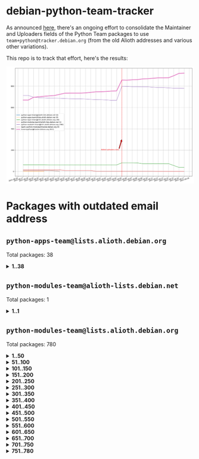 # debian-python-team-tracker



As announced [here](https://lists.debian.org/debian-python/2021/08/msg00006.html), there's an ongoing effort to consolidate the Maintainer and Uploaders fields of the Python Team packages to use `team+python@tracker.debian.org` (from the old Alioth addresses and various other variations).



This repo is to track that effort, here's the results:



![Python team emails](images/python_team_emails.svg)


# Packages with outdated email address

## `python-apps-team@lists.alioth.debian.org`
Total packages: 38
<details>
<summary><b>1..38</b></summary>


| # | Package | Version |
| --- | --- | --- |
| 1 | [alot](https://tracker.debian.org/alot) | 0.9.1-2 |
| 2 | [archmage](https://tracker.debian.org/archmage) | 1:0.4.2.1-1 |
| 3 | [beets](https://tracker.debian.org/beets) | 1.4.9-7 |
| 4 | [ctop](https://tracker.debian.org/ctop) | 1.0.0-2.1 |
| 5 | [cython](https://tracker.debian.org/cython) | 0.29.14-1 |
| 6 | [db2twitter](https://tracker.debian.org/db2twitter) | 0.6-1.1 |
| 7 | [dodgy](https://tracker.debian.org/dodgy) | 0.1.9-3 |
| 8 | [etm](https://tracker.debian.org/etm) | 3.2.30-1.1 |
| 9 | [firmware-microbit-micropython](https://tracker.debian.org/firmware-microbit-micropython) | 1.0.1-2 |
| 10 | [flatlatex](https://tracker.debian.org/flatlatex) | 0.8-1.1 |
| 11 | [freealchemist](https://tracker.debian.org/freealchemist) | 0.5-1.1 |
| 12 | [kanboard-cli](https://tracker.debian.org/kanboard-cli) | 0.0.2-1.1 |
| 13 | [lightyears](https://tracker.debian.org/lightyears) | 1.4-2 |
| 14 | [muttdown](https://tracker.debian.org/muttdown) | 0.3.4-1 |
| 15 | [pelican](https://tracker.debian.org/pelican) | 4.0.1+dfsg-1.1 |
| 16 | [pipenv](https://tracker.debian.org/pipenv) | 11.9.0-1.1 |
| 17 | [prospector](https://tracker.debian.org/prospector) | 1.1.7-2 |
| 18 | [pybik](https://tracker.debian.org/pybik) | 3.0-3.1 |
| 19 | [pypass](https://tracker.debian.org/pypass) | 0.2.1-1.1 |
| 20 | [radon](https://tracker.debian.org/radon) | 4.1.0+dfsg-1 |
| 21 | [retweet](https://tracker.debian.org/retweet) | 0.10-1.1 |
| 22 | [sen](https://tracker.debian.org/sen) | 0.6.1-0.1 |
| 23 | [simple-image-reducer](https://tracker.debian.org/simple-image-reducer) | 1.0.2+git20191008-1 |
| 24 | [sinntp](https://tracker.debian.org/sinntp) | 1.6-1.2 |
| 25 | [smem](https://tracker.debian.org/smem) | 1.5-1.1 |
| 26 | [spf-engine](https://tracker.debian.org/spf-engine) | 2.9.2-1 |
| 27 | [sqlacodegen](https://tracker.debian.org/sqlacodegen) | 1.1.6-3 |
| 28 | [subdownloader](https://tracker.debian.org/subdownloader) | 2.1.0-3 |
| 29 | [testrepository](https://tracker.debian.org/testrepository) | 0.0.20-5 |
| 30 | [tldr-py](https://tracker.debian.org/tldr-py) | 0.7.0-3 |
| 31 | [toot](https://tracker.debian.org/toot) | 0.28.0-1 |
| 32 | [twitterwatch](https://tracker.debian.org/twitterwatch) | 0.1-1.1 |
| 33 | [txt2tags](https://tracker.debian.org/txt2tags) | 3.4-2 |
| 34 | [vf1](https://tracker.debian.org/vf1) | 0.0.11-2 |
| 35 | [voltron](https://tracker.debian.org/voltron) | 0.1.7+git20200109-1.1 |
| 36 | [vrfydmn](https://tracker.debian.org/vrfydmn) | 0.11.0-1 |
| 37 | [weasyprint](https://tracker.debian.org/weasyprint) | 51-2 |
| 38 | [zktop](https://tracker.debian.org/zktop) | 1.0.0-3 |
</details>

## `python-modules-team@alioth-lists.debian.net`
Total packages: 1
<details>
<summary><b>1..1</b></summary>


| # | Package | Version |
| --- | --- | --- |
| 1 | [setuptools-scm](https://tracker.debian.org/setuptools-scm) | 4.1.2-3 |
</details>

## `python-modules-team@lists.alioth.debian.org`
Total packages: 780
<details>
<summary><b>1..50</b></summary>


| # | Package | Version |
| --- | --- | --- |
| 1 | [aiodns](https://tracker.debian.org/aiodns) | 2.0.0-1 |
| 2 | [aiohttp-cors](https://tracker.debian.org/aiohttp-cors) | 0.7.0-1 |
| 3 | [aiohttp-jinja2](https://tracker.debian.org/aiohttp-jinja2) | 1.2.0-1 |
| 4 | [aiohttp-mako](https://tracker.debian.org/aiohttp-mako) | 0.4.0-1 |
| 5 | [aiohttp-socks](https://tracker.debian.org/aiohttp-socks) | 0.5.3-1 |
| 6 | [aiomysql](https://tracker.debian.org/aiomysql) | 0.0.20-2 |
| 7 | [aiopg](https://tracker.debian.org/aiopg) | 1.2.0~b2-1 |
| 8 | [aioredis](https://tracker.debian.org/aioredis) | 1.3.1-1 |
| 9 | [aiowsgi](https://tracker.debian.org/aiowsgi) | 0.7-1.1 |
| 10 | [aioxmlrpc](https://tracker.debian.org/aioxmlrpc) | 0.5-1.1 |
| 11 | [aiozmq](https://tracker.debian.org/aiozmq) | 0.9.0-1 |
| 12 | [anorack](https://tracker.debian.org/anorack) | 0.2.7-1 |
| 13 | [anosql](https://tracker.debian.org/anosql) | 1.0.1-1 |
| 14 | [appdirs](https://tracker.debian.org/appdirs) | 1.4.4-1 |
| 15 | [asn1crypto](https://tracker.debian.org/asn1crypto) | 1.4.0-1 |
| 16 | [astral](https://tracker.debian.org/astral) | 1.6.1-2 |
| 17 | [authheaders](https://tracker.debian.org/authheaders) | 0.13.0-1 |
| 18 | [authres](https://tracker.debian.org/authres) | 1.2.0-2 |
| 19 | [automat](https://tracker.debian.org/automat) | 20.2.0-1 |
| 20 | [azure-cosmos-table-python](https://tracker.debian.org/azure-cosmos-table-python) | 1.0.5+git20191025-5 |
| 21 | [babelfish](https://tracker.debian.org/babelfish) | 0.5.4-3 |
| 22 | [bdist-nsi](https://tracker.debian.org/bdist-nsi) | 0.1.5-2 |
| 23 | [behave](https://tracker.debian.org/behave) | 1.2.6-3 |
| 24 | [bernhard](https://tracker.debian.org/bernhard) | 0.2.6-2 |
| 25 | [betamax](https://tracker.debian.org/betamax) | 0.8.1-2 |
| 26 | [bibtexparser](https://tracker.debian.org/bibtexparser) | 1.1.0+ds-3 |
| 27 | [binaryornot](https://tracker.debian.org/binaryornot) | 0.4.4+dfsg-4 |
| 28 | [bitstruct](https://tracker.debian.org/bitstruct) | 8.9.0-1 |
| 29 | [blessings](https://tracker.debian.org/blessings) | 1.6-3 |
| 30 | [blinker](https://tracker.debian.org/blinker) | 1.4+dfsg1-0.3 |
| 31 | [bottleneck](https://tracker.debian.org/bottleneck) | 1.2.1+ds1-2 |
| 32 | [case](https://tracker.debian.org/case) | 1.5.3+dfsg-3 |
| 33 | [celery-batches](https://tracker.debian.org/celery-batches) | 0.2-2 |
| 34 | [celery-haystack](https://tracker.debian.org/celery-haystack) | 0.10-4 |
| 35 | [cerealizer](https://tracker.debian.org/cerealizer) | 0.8.1-3 |
| 36 | [chardet](https://tracker.debian.org/chardet) | 4.0.0-1 |
| 37 | [chargebee-python](https://tracker.debian.org/chargebee-python) | 1.6.6-1 |
| 38 | [chargebee2-python](https://tracker.debian.org/chargebee2-python) | 2.7.3-1 |
| 39 | [circuits](https://tracker.debian.org/circuits) | 3.1.0+ds1-2 |
| 40 | [cloudpickle](https://tracker.debian.org/cloudpickle) | 1.6.0-1 |
| 41 | [codicefiscale](https://tracker.debian.org/codicefiscale) | 0.9+ds0-2 |
| 42 | [colorclass](https://tracker.debian.org/colorclass) | 2.2.0-2.1 |
| 43 | [colorspacious](https://tracker.debian.org/colorspacious) | 1.1.2-2 |
| 44 | [commonmark](https://tracker.debian.org/commonmark) | 0.9.1-3 |
| 45 | [configobj](https://tracker.debian.org/configobj) | 5.0.6-4 |
| 46 | [constantly](https://tracker.debian.org/constantly) | 15.1.0-2 |
| 47 | [contextlib2](https://tracker.debian.org/contextlib2) | 0.6.0.post1-1 |
| 48 | [cookiecutter](https://tracker.debian.org/cookiecutter) | 1.6.0-4 |
| 49 | [coreapi](https://tracker.debian.org/coreapi) | 2.3.3-4 |
| 50 | [coreschema](https://tracker.debian.org/coreschema) | 0.0.4-3 |
</details>
<details>
<summary><b>51..100</b></summary>

| # | Package | Version |
| --- | --- | --- |
| 51 | [cov-core](https://tracker.debian.org/cov-core) | 1.15.0-3 |
| 52 | [cppy](https://tracker.debian.org/cppy) | 1.1.0-2 |
| 53 | [cram](https://tracker.debian.org/cram) | 0.7-4 |
| 54 | [cssutils](https://tracker.debian.org/cssutils) | 1.0.2-3 |
| 55 | [d2to1](https://tracker.debian.org/d2to1) | 0.2.12-2 |
| 56 | [deap](https://tracker.debian.org/deap) | 1.3.1-2 |
| 57 | [debiancontributors](https://tracker.debian.org/debiancontributors) | 0.7.8-2 |
| 58 | [defusedxml](https://tracker.debian.org/defusedxml) | 0.6.0-2 |
| 59 | [devpi-common](https://tracker.debian.org/devpi-common) | 3.2.2-1.1 |
| 60 | [django-ajax-selects](https://tracker.debian.org/django-ajax-selects) | 1.7.0-3 |
| 61 | [django-anymail](https://tracker.debian.org/django-anymail) | 7.1.0-1 |
| 62 | [django-auto-one-to-one](https://tracker.debian.org/django-auto-one-to-one) | 3.3.0-1 |
| 63 | [django-bitfield](https://tracker.debian.org/django-bitfield) | 1.9.6-2 |
| 64 | [django-countries](https://tracker.debian.org/django-countries) | 6.0-1 |
| 65 | [django-dirtyfields](https://tracker.debian.org/django-dirtyfields) | 1.3.1-2 |
| 66 | [django-downloadview](https://tracker.debian.org/django-downloadview) | 2.1.1-1 |
| 67 | [django-environ](https://tracker.debian.org/django-environ) | 0.4.4-2 |
| 68 | [django-filter](https://tracker.debian.org/django-filter) | 2.4.0-1 |
| 69 | [django-fsm-admin](https://tracker.debian.org/django-fsm-admin) | 1.2.4-2 |
| 70 | [django-guardian](https://tracker.debian.org/django-guardian) | 2.0.0-2 |
| 71 | [django-hvad](https://tracker.debian.org/django-hvad) | 1.8.0-1.1 |
| 72 | [django-impersonate](https://tracker.debian.org/django-impersonate) | 1.5-1 |
| 73 | [django-js-reverse](https://tracker.debian.org/django-js-reverse) | 0.7.3-1.1 |
| 74 | [django-macaddress](https://tracker.debian.org/django-macaddress) | 1.5.0-2 |
| 75 | [django-maintenancemode](https://tracker.debian.org/django-maintenancemode) | 0.11.3-1 |
| 76 | [django-markupfield](https://tracker.debian.org/django-markupfield) | 2.0.0-1 |
| 77 | [django-memoize](https://tracker.debian.org/django-memoize) | 2.2.0+dfsg-1 |
| 78 | [django-model-utils](https://tracker.debian.org/django-model-utils) | 3.1.1-2 |
| 79 | [django-nose](https://tracker.debian.org/django-nose) | 1.4.6-2.1 |
| 80 | [django-notification](https://tracker.debian.org/django-notification) | 1.2.0-3 |
| 81 | [django-organizations](https://tracker.debian.org/django-organizations) | 1.1.2-1 |
| 82 | [django-pagination](https://tracker.debian.org/django-pagination) | 1.0.7-4 |
| 83 | [django-paintstore](https://tracker.debian.org/django-paintstore) | 0.2-4 |
| 84 | [django-picklefield](https://tracker.debian.org/django-picklefield) | 3.0.1-1 |
| 85 | [django-pipeline](https://tracker.debian.org/django-pipeline) | 1.6.14-3 |
| 86 | [django-q](https://tracker.debian.org/django-q) | 1.2.1-1 |
| 87 | [django-recurrence](https://tracker.debian.org/django-recurrence) | 1.10.3-1 |
| 88 | [django-redis-sessions](https://tracker.debian.org/django-redis-sessions) | 0.6.1-2 |
| 89 | [django-sass-processor](https://tracker.debian.org/django-sass-processor) | 0.8.2-1 |
| 90 | [django-setuptest](https://tracker.debian.org/django-setuptest) | 0.2.1-4 |
| 91 | [django-simple-captcha](https://tracker.debian.org/django-simple-captcha) | 0.5.6-2 |
| 92 | [django-simple-redis-admin](https://tracker.debian.org/django-simple-redis-admin) | 1.4.0-2 |
| 93 | [django-stronghold](https://tracker.debian.org/django-stronghold) | 0.3.0+debian-2 |
| 94 | [django-uwsgi](https://tracker.debian.org/django-uwsgi) | 0.2.2-2 |
| 95 | [django-webpack-loader](https://tracker.debian.org/django-webpack-loader) | 0.6.0-2 |
| 96 | [django-websocket-redis](https://tracker.debian.org/django-websocket-redis) | 0.4.7-2 |
| 97 | [django-wkhtmltopdf](https://tracker.debian.org/django-wkhtmltopdf) | 3.3.0-1 |
| 98 | [django-xmlrpc](https://tracker.debian.org/django-xmlrpc) | 0.1.8-2 |
| 99 | [djangorestframework-api-key](https://tracker.debian.org/djangorestframework-api-key) | 2.0.0-2 |
| 100 | [djangorestframework-filters](https://tracker.debian.org/djangorestframework-filters) | 1.0.0.dev0-1 |
</details>
<details>
<summary><b>101..150</b></summary>

| # | Package | Version |
| --- | --- | --- |
| 101 | [dkimpy](https://tracker.debian.org/dkimpy) | 1.0.5-1 |
| 102 | [dnsdiag](https://tracker.debian.org/dnsdiag) | 1.7.0-1 |
| 103 | [dnspython](https://tracker.debian.org/dnspython) | 2.0.0-1 |
| 104 | [dockerpty](https://tracker.debian.org/dockerpty) | 0.4.1-2 |
| 105 | [dominate](https://tracker.debian.org/dominate) | 2.3.1-2 |
| 106 | [doublex](https://tracker.debian.org/doublex) | 1.9.2-1 |
| 107 | [drf-generators](https://tracker.debian.org/drf-generators) | 0.5.0-1 |
| 108 | [easyprocess](https://tracker.debian.org/easyprocess) | 0.2.5-2 |
| 109 | [elasticsearch-curator](https://tracker.debian.org/elasticsearch-curator) | 5.8.1-1 |
| 110 | [entrypoints](https://tracker.debian.org/entrypoints) | 0.3-3 |
| 111 | [enum34](https://tracker.debian.org/enum34) | 1.1.6-4 |
| 112 | [enzyme](https://tracker.debian.org/enzyme) | 0.4.1-2 |
| 113 | [exam](https://tracker.debian.org/exam) | 0.10.5-3 |
| 114 | [factory-boy](https://tracker.debian.org/factory-boy) | 2.11.1-3 |
| 115 | [faker](https://tracker.debian.org/faker) | 0.9.3-0.1 |
| 116 | [fakesleep](https://tracker.debian.org/fakesleep) | 0.1-2 |
| 117 | [fastchunking](https://tracker.debian.org/fastchunking) | 0.0.3-2 |
| 118 | [fastkml](https://tracker.debian.org/fastkml) | 0.11-3 |
| 119 | [feedgenerator](https://tracker.debian.org/feedgenerator) | 1.9-2 |
| 120 | [flake8-docstrings](https://tracker.debian.org/flake8-docstrings) | 1.1.0-1.1 |
| 121 | [flake8-polyfill](https://tracker.debian.org/flake8-polyfill) | 1.0.2-2 |
| 122 | [flask-api](https://tracker.debian.org/flask-api) | 1.1+dfsg-1.1 |
| 123 | [flask-assets](https://tracker.debian.org/flask-assets) | 2.0-1 |
| 124 | [flask-babelex](https://tracker.debian.org/flask-babelex) | 0.9.4-1 |
| 125 | [flask-bcrypt](https://tracker.debian.org/flask-bcrypt) | 0.7.1-2 |
| 126 | [flask-compress](https://tracker.debian.org/flask-compress) | 1.4.0-3 |
| 127 | [flask-gravatar](https://tracker.debian.org/flask-gravatar) | 0.4.2-2 |
| 128 | [flask-htmlmin](https://tracker.debian.org/flask-htmlmin) | 1.3.2-2 |
| 129 | [flask-ldapconn](https://tracker.debian.org/flask-ldapconn) | 0.7.2-1.1 |
| 130 | [flask-limiter](https://tracker.debian.org/flask-limiter) | 1.0.1-2 |
| 131 | [flask-login](https://tracker.debian.org/flask-login) | 0.5.0-1 |
| 132 | [flask-mail](https://tracker.debian.org/flask-mail) | 0.9.1+dfsg1-1.1 |
| 133 | [flask-mongoengine](https://tracker.debian.org/flask-mongoengine) | 0.9.3-4 |
| 134 | [flask-multistatic](https://tracker.debian.org/flask-multistatic) | 1.0-2 |
| 135 | [flask-paranoid](https://tracker.debian.org/flask-paranoid) | 0.2.0-3.1 |
| 136 | [flask-principal](https://tracker.debian.org/flask-principal) | 0.4.0-2 |
| 137 | [flask-script](https://tracker.debian.org/flask-script) | 2.0.6-2 |
| 138 | [flask-silk](https://tracker.debian.org/flask-silk) | 0.2-18 |
| 139 | [flask-wtf](https://tracker.debian.org/flask-wtf) | 0.14.3-1 |
| 140 | [flufl.bounce](https://tracker.debian.org/flufl.bounce) | 3.0.1-1 |
| 141 | [flufl.enum](https://tracker.debian.org/flufl.enum) | 4.1.1-3 |
| 142 | [flufl.i18n](https://tracker.debian.org/flufl.i18n) | 3.0.1-1 |
| 143 | [flufl.lock](https://tracker.debian.org/flufl.lock) | 5.0.1-1 |
| 144 | [flufl.password](https://tracker.debian.org/flufl.password) | 1.3-3 |
| 145 | [flufl.testing](https://tracker.debian.org/flufl.testing) | 0.7-2 |
| 146 | [freetype-py](https://tracker.debian.org/freetype-py) | 2.2.0-1 |
| 147 | [gerritlib](https://tracker.debian.org/gerritlib) | 0.8.0-2 |
| 148 | [gmplot](https://tracker.debian.org/gmplot) | 1.2.0-2 |
| 149 | [gpxpy](https://tracker.debian.org/gpxpy) | 1.4.2-1 |
| 150 | [gtextfsm](https://tracker.debian.org/gtextfsm) | 1.1.0-2 |
</details>
<details>
<summary><b>151..200</b></summary>

| # | Package | Version |
| --- | --- | --- |
| 151 | [gtts](https://tracker.debian.org/gtts) | 2.0.3-1 |
| 152 | [gtts-token](https://tracker.debian.org/gtts-token) | 1.1.3-1 |
| 153 | [guzzle-sphinx-theme](https://tracker.debian.org/guzzle-sphinx-theme) | 0.7.11-5 |
| 154 | [hachoir](https://tracker.debian.org/hachoir) | 3.1.0+dfsg-3 |
| 155 | [haproxy-log-analysis](https://tracker.debian.org/haproxy-log-analysis) | 2.0~b0-2 |
| 156 | [heapdict](https://tracker.debian.org/heapdict) | 1.0.1-1 |
| 157 | [hiro](https://tracker.debian.org/hiro) | 0.5-2 |
| 158 | [httpx](https://tracker.debian.org/httpx) | 0.16.1-1 |
| 159 | [hyperlink](https://tracker.debian.org/hyperlink) | 19.0.0-2 |
| 160 | [hypothesis-auto](https://tracker.debian.org/hypothesis-auto) | 1.1.4-2 |
| 161 | [importmagic](https://tracker.debian.org/importmagic) | 0.1.7-2 |
| 162 | [inflection](https://tracker.debian.org/inflection) | 0.3.1-2 |
| 163 | [ipdb](https://tracker.debian.org/ipdb) | 0.13.3-1 |
| 164 | [isodate](https://tracker.debian.org/isodate) | 0.6.0-2 |
| 165 | [itypes](https://tracker.debian.org/itypes) | 1.1.0-4 |
| 166 | [jaraco.itertools](https://tracker.debian.org/jaraco.itertools) | 2.0.1-4 |
| 167 | [javaproperties](https://tracker.debian.org/javaproperties) | 0.7.0-1 |
| 168 | [jinja2-time](https://tracker.debian.org/jinja2-time) | 0.2.0-2 |
| 169 | [jpy](https://tracker.debian.org/jpy) | 0.9.0-3 |
| 170 | [jpylyzer](https://tracker.debian.org/jpylyzer) | 2.0.0-3 |
| 171 | [json-tricks](https://tracker.debian.org/json-tricks) | 3.11.0-2 |
| 172 | [jsonhyperschema-codec](https://tracker.debian.org/jsonhyperschema-codec) | 1.0.3-2 |
| 173 | [jsonpickle](https://tracker.debian.org/jsonpickle) | 1.2-1 |
| 174 | [junos-eznc](https://tracker.debian.org/junos-eznc) | 2.1.7-3 |
| 175 | [jupyter-sphinx-theme](https://tracker.debian.org/jupyter-sphinx-theme) | 0.0.6+ds1-10 |
| 176 | [kitchen](https://tracker.debian.org/kitchen) | 1.2.6-2 |
| 177 | [kivy](https://tracker.debian.org/kivy) | 1.11.0-2 |
| 178 | [kiwisolver](https://tracker.debian.org/kiwisolver) | 1.3.1-1 |
| 179 | [lazr.delegates](https://tracker.debian.org/lazr.delegates) | 2.0.3-2 |
| 180 | [lazr.restfulclient](https://tracker.debian.org/lazr.restfulclient) | 0.14.2-2 |
| 181 | [lazr.smtptest](https://tracker.debian.org/lazr.smtptest) | 2.0.3-2 |
| 182 | [lazr.uri](https://tracker.debian.org/lazr.uri) | 1.0.5-1 |
| 183 | [lexicon](https://tracker.debian.org/lexicon) | 3.3.17-1 |
| 184 | [libthumbor](https://tracker.debian.org/libthumbor) | 1.3.3-2 |
| 185 | [logilab-constraint](https://tracker.debian.org/logilab-constraint) | 0.6.0-2 |
| 186 | [mako](https://tracker.debian.org/mako) | 1.1.3+ds1-2 |
| 187 | [mando](https://tracker.debian.org/mando) | 0.6.4-5 |
| 188 | [manuel](https://tracker.debian.org/manuel) | 1.10.1-2 |
| 189 | [markupsafe](https://tracker.debian.org/markupsafe) | 1.1.1-1 |
| 190 | [mercurial-extension-utils](https://tracker.debian.org/mercurial-extension-utils) | 1.5.1-1 |
| 191 | [mercurial-extension-utils](https://tracker.debian.org/mercurial-extension-utils) | 1.5.1-3 |
| 192 | [mercurial-keyring](https://tracker.debian.org/mercurial-keyring) | 1.3.1-3 |
| 193 | [microsoft-authentication-extensions-for-python](https://tracker.debian.org/microsoft-authentication-extensions-for-python) | 0.3.0-1 |
| 194 | [milksnake](https://tracker.debian.org/milksnake) | 0.1.5-1 |
| 195 | [mimerender](https://tracker.debian.org/mimerender) | 0.6.0-2 |
| 196 | [mmllib](https://tracker.debian.org/mmllib) | 0.3.0.post1-2 |
| 197 | [mockldap](https://tracker.debian.org/mockldap) | 0.3.0-4 |
| 198 | [modernize](https://tracker.debian.org/modernize) | 0.7-2 |
| 199 | [moksha.common](https://tracker.debian.org/moksha.common) | 1.2.5-4 |
| 200 | [more-itertools](https://tracker.debian.org/more-itertools) | 4.2.0-3 |
</details>
<details>
<summary><b>201..250</b></summary>

| # | Package | Version |
| --- | --- | --- |
| 201 | [mrtparse](https://tracker.debian.org/mrtparse) | 1.6-2 |
| 202 | [multiprocess](https://tracker.debian.org/multiprocess) | 0.70.11.1-1 |
| 203 | [musicbrainzngs](https://tracker.debian.org/musicbrainzngs) | 0.7.1-2 |
| 204 | [mutagen](https://tracker.debian.org/mutagen) | 1.45.1-2 |
| 205 | [mwic](https://tracker.debian.org/mwic) | 0.7.8-1 |
| 206 | [mysql-connector-python](https://tracker.debian.org/mysql-connector-python) | 8.0.15-2 |
| 207 | [nb2plots](https://tracker.debian.org/nb2plots) | 0.6-2 |
| 208 | [netifaces](https://tracker.debian.org/netifaces) | 0.10.9-0.2 |
| 209 | [netmiko](https://tracker.debian.org/netmiko) | 2.4.2-1 |
| 210 | [networkx](https://tracker.debian.org/networkx) | 2.5+ds-2 |
| 211 | [nose](https://tracker.debian.org/nose) | 1.3.7-6 |
| 212 | [nose](https://tracker.debian.org/nose) | 1.3.7-7 |
| 213 | [nose2](https://tracker.debian.org/nose2) | 0.9.2-1 |
| 214 | [nose2-cov](https://tracker.debian.org/nose2-cov) | 1.0a4-3 |
| 215 | [ntplib](https://tracker.debian.org/ntplib) | 0.3.3-2 |
| 216 | [numpy-stl](https://tracker.debian.org/numpy-stl) | 2.9.0-1 |
| 217 | [numpydoc](https://tracker.debian.org/numpydoc) | 1.1.0-3 |
| 218 | [obsub](https://tracker.debian.org/obsub) | 0.2-4 |
| 219 | [okasha](https://tracker.debian.org/okasha) | 0.2.4-4 |
| 220 | [overpass](https://tracker.debian.org/overpass) | 0.7-1 |
| 221 | [paramiko](https://tracker.debian.org/paramiko) | 2.7.2-1 |
| 222 | [pastescript](https://tracker.debian.org/pastescript) | 2.0.2-4 |
| 223 | [pcapy](https://tracker.debian.org/pcapy) | 0.11.4-2 |
| 224 | [pdfkit](https://tracker.debian.org/pdfkit) | 0.6.1-2 |
| 225 | [pep8](https://tracker.debian.org/pep8) | 1.7.1-9 |
| 226 | [pep8-naming](https://tracker.debian.org/pep8-naming) | 0.10.0-1 |
| 227 | [pg8000](https://tracker.debian.org/pg8000) | 1.10.6-2 |
| 228 | [pidcat](https://tracker.debian.org/pidcat) | 2.1.0-4 |
| 229 | [pilkit](https://tracker.debian.org/pilkit) | 2.0-3 |
| 230 | [plastex](https://tracker.debian.org/plastex) | 2.1-2 |
| 231 | [ply](https://tracker.debian.org/ply) | 3.11-4 |
| 232 | [portio](https://tracker.debian.org/portio) | 0.5-4 |
| 233 | [postgresfixture](https://tracker.debian.org/postgresfixture) | 0.4.2-1 |
| 234 | [power](https://tracker.debian.org/power) | 1.4+dfsg-4 |
| 235 | [pprintpp](https://tracker.debian.org/pprintpp) | 0.4.0-2 |
| 236 | [preggy](https://tracker.debian.org/preggy) | 1.4.4-1 |
| 237 | [prettytable](https://tracker.debian.org/prettytable) | 0.7.2-5 |
| 238 | [proxmoxer](https://tracker.debian.org/proxmoxer) | 1.0.3-2 |
| 239 | [ptable](https://tracker.debian.org/ptable) | 0.9.2-2 |
| 240 | [py-macaroon-bakery](https://tracker.debian.org/py-macaroon-bakery) | 1.3.1-1 |
| 241 | [py-radix](https://tracker.debian.org/py-radix) | 0.10.0-3 |
| 242 | [py3dns](https://tracker.debian.org/py3dns) | 3.2.1-1 |
| 243 | [pyacoustid](https://tracker.debian.org/pyacoustid) | 1.2.0-2 |
| 244 | [pyasn1](https://tracker.debian.org/pyasn1) | 0.4.8-1 |
| 245 | [pybindgen](https://tracker.debian.org/pybindgen) | 0.20.0+dfsg1-2 |
| 246 | [pycairo](https://tracker.debian.org/pycairo) | 1.16.2-3 |
| 247 | [pycairo](https://tracker.debian.org/pycairo) | 1.16.2-4 |
| 248 | [pycallgraph](https://tracker.debian.org/pycallgraph) | 1.1.3-1.2 |
| 249 | [pycares](https://tracker.debian.org/pycares) | 3.1.1-1 |
| 250 | [pychm](https://tracker.debian.org/pychm) | 0.8.6-2 |
</details>
<details>
<summary><b>251..300</b></summary>

| # | Package | Version |
| --- | --- | --- |
| 251 | [pycifrw](https://tracker.debian.org/pycifrw) | 4.4-2 |
| 252 | [pyclamd](https://tracker.debian.org/pyclamd) | 0.4.0-2 |
| 253 | [pycodestyle](https://tracker.debian.org/pycodestyle) | 2.6.0-1 |
| 254 | [pycparser](https://tracker.debian.org/pycparser) | 2.20-3 |
| 255 | [pycryptodome](https://tracker.debian.org/pycryptodome) | 3.9.7+dfsg1-1 |
| 256 | [pycxx](https://tracker.debian.org/pycxx) | 7.1.4-0.1 |
| 257 | [pydbus](https://tracker.debian.org/pydbus) | 0.6.0-4 |
| 258 | [pydenticon](https://tracker.debian.org/pydenticon) | 0.3.1-2 |
| 259 | [pydispatcher](https://tracker.debian.org/pydispatcher) | 2.0.5-2 |
| 260 | [pydle](https://tracker.debian.org/pydle) | 0.9.4-2 |
| 261 | [pyeapi](https://tracker.debian.org/pyeapi) | 0.8.1-2 |
| 262 | [pyee](https://tracker.debian.org/pyee) | 7.0.2-1 |
| 263 | [pyenchant](https://tracker.debian.org/pyenchant) | 3.2.0-1 |
| 264 | [pyfg](https://tracker.debian.org/pyfg) | 0.50-2 |
| 265 | [pyfiglet](https://tracker.debian.org/pyfiglet) | 0.8.0+dfsg-1 |
| 266 | [pyfribidi](https://tracker.debian.org/pyfribidi) | 0.12.0+repack-7 |
| 267 | [pygame](https://tracker.debian.org/pygame) | 1.9.6+dfsg-2 |
| 268 | [pygeoif](https://tracker.debian.org/pygeoif) | 0.7-2 |
| 269 | [pygithub](https://tracker.debian.org/pygithub) | 1.43.7-1 |
| 270 | [pygments](https://tracker.debian.org/pygments) | 2.3.1+dfsg-3 |
| 271 | [pygtail](https://tracker.debian.org/pygtail) | 0.6.1-2 |
| 272 | [pygtkspellcheck](https://tracker.debian.org/pygtkspellcheck) | 4.0.5-2 |
| 273 | [pyhamcrest](https://tracker.debian.org/pyhamcrest) | 1.9.0-3 |
| 274 | [pyicu](https://tracker.debian.org/pyicu) | 2.5-1 |
| 275 | [pyinotify](https://tracker.debian.org/pyinotify) | 0.9.6-1.3 |
| 276 | [pyiosxr](https://tracker.debian.org/pyiosxr) | 0.52-1.1 |
| 277 | [pyjavaproperties](https://tracker.debian.org/pyjavaproperties) | 0.7-2 |
| 278 | [pyjokes](https://tracker.debian.org/pyjokes) | 0.5.0-3 |
| 279 | [pykcs11](https://tracker.debian.org/pykcs11) | 1.5.10-1 |
| 280 | [pylama](https://tracker.debian.org/pylama) | 7.4.3-3 |
| 281 | [pylibmc](https://tracker.debian.org/pylibmc) | 1.5.2-3 |
| 282 | [pylint-celery](https://tracker.debian.org/pylint-celery) | 0.3-5 |
| 283 | [pylint-common](https://tracker.debian.org/pylint-common) | 0.2.5-4 |
| 284 | [pylint-django](https://tracker.debian.org/pylint-django) | 2.0.13-1 |
| 285 | [pylint-flask](https://tracker.debian.org/pylint-flask) | 0.5-4 |
| 286 | [pylint-plugin-utils](https://tracker.debian.org/pylint-plugin-utils) | 0.6-1 |
| 287 | [pymacs](https://tracker.debian.org/pymacs) | 0.25-3 |
| 288 | [pymilter](https://tracker.debian.org/pymilter) | 1.0.4-2 |
| 289 | [pymodbus](https://tracker.debian.org/pymodbus) | 2.1.0+dfsg-2 |
| 290 | [pymssql](https://tracker.debian.org/pymssql) | 2.1.4+dfsg-3 |
| 291 | [pymupdf](https://tracker.debian.org/pymupdf) | 1.17.4+ds1-2 |
| 292 | [pynag](https://tracker.debian.org/pynag) | 1.1.2+dfsg-2 |
| 293 | [pynliner](https://tracker.debian.org/pynliner) | 0.8.0-2 |
| 294 | [pyopengl](https://tracker.debian.org/pyopengl) | 3.1.5+dfsg-1 |
| 295 | [pypandoc](https://tracker.debian.org/pypandoc) | 1.5+ds0-1 |
| 296 | [pyparsing](https://tracker.debian.org/pyparsing) | 2.4.7-1 |
| 297 | [pyphen](https://tracker.debian.org/pyphen) | 0.9.5-3 |
| 298 | [pyprind](https://tracker.debian.org/pyprind) | 2.11.2-2 |
| 299 | [pyquery](https://tracker.debian.org/pyquery) | 1.2.9-4 |
| 300 | [pyrad](https://tracker.debian.org/pyrad) | 2.1-2 |
</details>
<details>
<summary><b>301..350</b></summary>

| # | Package | Version |
| --- | --- | --- |
| 301 | [pyrfc3339](https://tracker.debian.org/pyrfc3339) | 1.1-2 |
| 302 | [pyrsistent](https://tracker.debian.org/pyrsistent) | 0.15.5-1 |
| 303 | [pysendfile](https://tracker.debian.org/pysendfile) | 2.0.1-3 |
| 304 | [pysimplesoap](https://tracker.debian.org/pysimplesoap) | 1.16.2-3 |
| 305 | [pysmi](https://tracker.debian.org/pysmi) | 0.3.2-2 |
| 306 | [pysodium](https://tracker.debian.org/pysodium) | 0.7.0-2 |
| 307 | [pyspf](https://tracker.debian.org/pyspf) | 2.0.14-2 |
| 308 | [pysrs](https://tracker.debian.org/pysrs) | 1.0.3-2 |
| 309 | [pysrt](https://tracker.debian.org/pysrt) | 1.0.1-2 |
| 310 | [pyssim](https://tracker.debian.org/pyssim) | 0.2-2 |
| 311 | [pystemd](https://tracker.debian.org/pystemd) | 0.7.0-4 |
| 312 | [pysubnettree](https://tracker.debian.org/pysubnettree) | 0.33-1 |
| 313 | [pytaglib](https://tracker.debian.org/pytaglib) | 0.3.6+dfsg-2 |
| 314 | [pytds](https://tracker.debian.org/pytds) | 1.10.0-1 |
| 315 | [pytest-arraydiff](https://tracker.debian.org/pytest-arraydiff) | 0.3-1 |
| 316 | [pytest-bdd](https://tracker.debian.org/pytest-bdd) | 3.2.1-1 |
| 317 | [pytest-cookies](https://tracker.debian.org/pytest-cookies) | 0.4.0-1 |
| 318 | [pytest-django](https://tracker.debian.org/pytest-django) | 3.5.1-1 |
| 319 | [pytest-expect](https://tracker.debian.org/pytest-expect) | 1.1.0-2 |
| 320 | [pytest-forked](https://tracker.debian.org/pytest-forked) | 1.3.0-1 |
| 321 | [pytest-helpers-namespace](https://tracker.debian.org/pytest-helpers-namespace) | 2019.1.8-1 |
| 322 | [pytest-httpbin](https://tracker.debian.org/pytest-httpbin) | 1.0.0-2 |
| 323 | [pytest-instafail](https://tracker.debian.org/pytest-instafail) | 0.4.2-1 |
| 324 | [pytest-remotedata](https://tracker.debian.org/pytest-remotedata) | 0.3.2-1 |
| 325 | [pytest-runner](https://tracker.debian.org/pytest-runner) | 2.11.1-1.2 |
| 326 | [pytest-sugar](https://tracker.debian.org/pytest-sugar) | 0.9.4-1 |
| 327 | [pytest-tornado](https://tracker.debian.org/pytest-tornado) | 0.8.1-1 |
| 328 | [pytest-vcr](https://tracker.debian.org/pytest-vcr) | 1.0.2-2 |
| 329 | [pytest-xvfb](https://tracker.debian.org/pytest-xvfb) | 1.2.0-1 |
| 330 | [python-activipy](https://tracker.debian.org/python-activipy) | 0.1-7 |
| 331 | [python-adal](https://tracker.debian.org/python-adal) | 1.2.2-1 |
| 332 | [python-agate](https://tracker.debian.org/python-agate) | 1.6.1-1 |
| 333 | [python-agate-excel](https://tracker.debian.org/python-agate-excel) | 0.2.3-1 |
| 334 | [python-aiohttp-security](https://tracker.debian.org/python-aiohttp-security) | 0.4.0-2 |
| 335 | [python-aiohttp-session](https://tracker.debian.org/python-aiohttp-session) | 2.9.0-2 |
| 336 | [python-aioinflux](https://tracker.debian.org/python-aioinflux) | 0.9.0-2 |
| 337 | [python-aiomeasures](https://tracker.debian.org/python-aiomeasures) | 0.5.14-3 |
| 338 | [python-altair](https://tracker.debian.org/python-altair) | 4.0.1-2 |
| 339 | [python-altgraph](https://tracker.debian.org/python-altgraph) | 0.17+ds0-1 |
| 340 | [python-amqplib](https://tracker.debian.org/python-amqplib) | 1.0.2-2 |
| 341 | [python-anyjson](https://tracker.debian.org/python-anyjson) | 0.3.3-2 |
| 342 | [python-apptools](https://tracker.debian.org/python-apptools) | 4.5.0-1.1 |
| 343 | [python-aptly](https://tracker.debian.org/python-aptly) | 0.12.10-2 |
| 344 | [python-argon2](https://tracker.debian.org/python-argon2) | 18.3.0-2 |
| 345 | [python-args](https://tracker.debian.org/python-args) | 0.1.0-3 |
| 346 | [python-arpy](https://tracker.debian.org/python-arpy) | 1.1.1-4 |
| 347 | [python-astor](https://tracker.debian.org/python-astor) | 0.8.1-1 |
| 348 | [python-async-timeout](https://tracker.debian.org/python-async-timeout) | 3.0.1-1.1 |
| 349 | [python-azure-devtools](https://tracker.debian.org/python-azure-devtools) | 1.2.0-1 |
| 350 | [python-base58](https://tracker.debian.org/python-base58) | 1.0.3-1.1 |
</details>
<details>
<summary><b>351..400</b></summary>

| # | Package | Version |
| --- | --- | --- |
| 351 | [python-bcdoc](https://tracker.debian.org/python-bcdoc) | 0.16.0-2 |
| 352 | [python-bioblend](https://tracker.debian.org/python-bioblend) | 0.7.0-3 |
| 353 | [python-bitbucket-api](https://tracker.debian.org/python-bitbucket-api) | 0.5.0-3 |
| 354 | [python-box](https://tracker.debian.org/python-box) | 3.4.6-2 |
| 355 | [python-btrees](https://tracker.debian.org/python-btrees) | 4.3.1-2 |
| 356 | [python-cachecontrol](https://tracker.debian.org/python-cachecontrol) | 0.12.6-1 |
| 357 | [python-can](https://tracker.debian.org/python-can) | 3.3.2.final~github-2 |
| 358 | [python-cement](https://tracker.debian.org/python-cement) | 2.10.0-2 |
| 359 | [python-cerberus](https://tracker.debian.org/python-cerberus) | 1.3.2-1 |
| 360 | [python-click](https://tracker.debian.org/python-click) | 7.1.2-1 |
| 361 | [python-click-log](https://tracker.debian.org/python-click-log) | 0.2.1-2 |
| 362 | [python-click-threading](https://tracker.debian.org/python-click-threading) | 0.4.4-2 |
| 363 | [python-clint](https://tracker.debian.org/python-clint) | 0.5.1-3 |
| 364 | [python-cluster](https://tracker.debian.org/python-cluster) | 1.3.3-3 |
| 365 | [python-cmarkgfm](https://tracker.debian.org/python-cmarkgfm) | 0.4.2-1 |
| 366 | [python-coloredlogs](https://tracker.debian.org/python-coloredlogs) | 7.3-2 |
| 367 | [python-colour](https://tracker.debian.org/python-colour) | 0.1.5-2 |
| 368 | [python-commentjson](https://tracker.debian.org/python-commentjson) | 0.8.3-2 |
| 369 | [python-consul](https://tracker.debian.org/python-consul) | 0.7.1-1.1 |
| 370 | [python-cookies](https://tracker.debian.org/python-cookies) | 2.2.1-3 |
| 371 | [python-cpuinfo](https://tracker.debian.org/python-cpuinfo) | 5.0.0-2 |
| 372 | [python-crcmod](https://tracker.debian.org/python-crcmod) | 1.7+dfsg-2 |
| 373 | [python-cs](https://tracker.debian.org/python-cs) | 2.7.1-1 |
| 374 | [python-cssselect2](https://tracker.debian.org/python-cssselect2) | 0.3.0-1 |
| 375 | [python-cycler](https://tracker.debian.org/python-cycler) | 0.10.0-3 |
| 376 | [python-daiquiri](https://tracker.debian.org/python-daiquiri) | 1.6.0-1 |
| 377 | [python-dbfread](https://tracker.debian.org/python-dbfread) | 2.0.7-3 |
| 378 | [python-decorator](https://tracker.debian.org/python-decorator) | 4.4.2-2 |
| 379 | [python-demjson](https://tracker.debian.org/python-demjson) | 2.2.4-5 |
| 380 | [python-diaspy](https://tracker.debian.org/python-diaspy) | 0.6.0-2 |
| 381 | [python-dict2xml](https://tracker.debian.org/python-dict2xml) | 1.7.0-1 |
| 382 | [python-dictobj](https://tracker.debian.org/python-dictobj) | 0.4-4 |
| 383 | [python-distro](https://tracker.debian.org/python-distro) | 1.5.0-1 |
| 384 | [python-distutils-extra](https://tracker.debian.org/python-distutils-extra) | 2.45 |
| 385 | [python-django-braces](https://tracker.debian.org/python-django-braces) | 1.14.0-1 |
| 386 | [python-django-casclient](https://tracker.debian.org/python-django-casclient) | 1.5.3-1 |
| 387 | [python-django-dbconn-retry](https://tracker.debian.org/python-django-dbconn-retry) | 0.1.5-1.1 |
| 388 | [python-django-etcd-settings](https://tracker.debian.org/python-django-etcd-settings) | 0.1.13+dfsg-3 |
| 389 | [python-django-gravatar2](https://tracker.debian.org/python-django-gravatar2) | 1.4.4-2 |
| 390 | [python-django-imagekit](https://tracker.debian.org/python-django-imagekit) | 4.0.2-3 |
| 391 | [python-django-jsonfield](https://tracker.debian.org/python-django-jsonfield) | 1.4.0-2 |
| 392 | [python-django-ordered-model](https://tracker.debian.org/python-django-ordered-model) | 3.4.1-1 |
| 393 | [python-django-push-notifications](https://tracker.debian.org/python-django-push-notifications) | 1.4.1-1 |
| 394 | [python-django-rest-framework-guardian](https://tracker.debian.org/python-django-rest-framework-guardian) | 0.3.0-2 |
| 395 | [python-django-rest-hooks](https://tracker.debian.org/python-django-rest-hooks) | 1.6.0-1.1 |
| 396 | [python-django-rules](https://tracker.debian.org/python-django-rules) | 2.2.0-1 |
| 397 | [python-django-simple-history](https://tracker.debian.org/python-django-simple-history) | 2.7.0-1.1 |
| 398 | [python-django-split-settings](https://tracker.debian.org/python-django-split-settings) | 0.3.0-2 |
| 399 | [python-django-tagging](https://tracker.debian.org/python-django-tagging) | 1:0.4.5-3 |
| 400 | [python-dmidecode](https://tracker.debian.org/python-dmidecode) | 3.12.2-11 |
</details>
<details>
<summary><b>401..450</b></summary>

| # | Package | Version |
| --- | --- | --- |
| 401 | [python-dnslib](https://tracker.debian.org/python-dnslib) | 0.9.14-1 |
| 402 | [python-docutils](https://tracker.debian.org/python-docutils) | 0.16+dfsg-2 |
| 403 | [python-doubleratchet](https://tracker.debian.org/python-doubleratchet) | 0.6.0-2 |
| 404 | [python-dpkt](https://tracker.debian.org/python-dpkt) | 1.9.2-2 |
| 405 | [python-dynaconf](https://tracker.debian.org/python-dynaconf) | 2.2.3-2 |
| 406 | [python-easywebdav](https://tracker.debian.org/python-easywebdav) | 1.2.0-8 |
| 407 | [python-eliot](https://tracker.debian.org/python-eliot) | 1.11.0-1 |
| 408 | [python-enable](https://tracker.debian.org/python-enable) | 4.8.1-1 |
| 409 | [python-envisage](https://tracker.debian.org/python-envisage) | 4.9.0-2.1 |
| 410 | [python-envparse](https://tracker.debian.org/python-envparse) | 0.2.0-2 |
| 411 | [python-envs](https://tracker.debian.org/python-envs) | 1.2.6-1.1 |
| 412 | [python-epc](https://tracker.debian.org/python-epc) | 0.0.5-3 |
| 413 | [python-etcd](https://tracker.debian.org/python-etcd) | 0.4.5-2 |
| 414 | [python-ethtool](https://tracker.debian.org/python-ethtool) | 0.14-3 |
| 415 | [python-ewmh](https://tracker.debian.org/python-ewmh) | 0.1.6-2 |
| 416 | [python-exchangelib](https://tracker.debian.org/python-exchangelib) | 3.2.0-1 |
| 417 | [python-exotel](https://tracker.debian.org/python-exotel) | 0.1.5-2 |
| 418 | [python-fastimport](https://tracker.debian.org/python-fastimport) | 0.9.8-5 |
| 419 | [python-feather-format](https://tracker.debian.org/python-feather-format) | 0.3.1+dfsg1-4 |
| 420 | [python-flaky](https://tracker.debian.org/python-flaky) | 3.7.0-1 |
| 421 | [python-flask-jwt-extended](https://tracker.debian.org/python-flask-jwt-extended) | 3.24.1-2 |
| 422 | [python-flask-marshmallow](https://tracker.debian.org/python-flask-marshmallow) | 0.10.1-4 |
| 423 | [python-flask-seeder](https://tracker.debian.org/python-flask-seeder) | 0.1~a2-2 |
| 424 | [python-flor](https://tracker.debian.org/python-flor) | 1.1.3-1 |
| 425 | [python-ftputil](https://tracker.debian.org/python-ftputil) | 3.4-3 |
| 426 | [python-fudge](https://tracker.debian.org/python-fudge) | 1.1.0-2 |
| 427 | [python-gammu](https://tracker.debian.org/python-gammu) | 2.12-2 |
| 428 | [python-gear](https://tracker.debian.org/python-gear) | 0.5.8-5 |
| 429 | [python-genty](https://tracker.debian.org/python-genty) | 1.3.2-1 |
| 430 | [python-geoip](https://tracker.debian.org/python-geoip) | 1.3.2-3 |
| 431 | [python-geoip2](https://tracker.debian.org/python-geoip2) | 2.9.0+dfsg1-2 |
| 432 | [python-getdns](https://tracker.debian.org/python-getdns) | 1.0.0~b1-2 |
| 433 | [python-gflags](https://tracker.debian.org/python-gflags) | 1.5.1-7 |
| 434 | [python-glob2](https://tracker.debian.org/python-glob2) | 0.5-3 |
| 435 | [python-gmpy2](https://tracker.debian.org/python-gmpy2) | 2.1.0~b5-0.1 |
| 436 | [python-gntp](https://tracker.debian.org/python-gntp) | 1.0.3-2 |
| 437 | [python-gnupg](https://tracker.debian.org/python-gnupg) | 0.4.6-1 |
| 438 | [python-grpc-tools](https://tracker.debian.org/python-grpc-tools) | 1.14.1-1 |
| 439 | [python-guizero](https://tracker.debian.org/python-guizero) | 1.1.0+dfsg1-2 |
| 440 | [python-hashids](https://tracker.debian.org/python-hashids) | 1.3.1-1 |
| 441 | [python-hidapi](https://tracker.debian.org/python-hidapi) | 0.9.0.post3-2 |
| 442 | [python-hiredis](https://tracker.debian.org/python-hiredis) | 1.0.1-1 |
| 443 | [python-hpilo](https://tracker.debian.org/python-hpilo) | 4.3-3 |
| 444 | [python-html2text](https://tracker.debian.org/python-html2text) | 2020.1.16-1 |
| 445 | [python-http-parser](https://tracker.debian.org/python-http-parser) | 0.9.0-1 |
| 446 | [python-httptools](https://tracker.debian.org/python-httptools) | 0.1.1-1 |
| 447 | [python-ibm-cloud-sdk-core](https://tracker.debian.org/python-ibm-cloud-sdk-core) | 1.6.2-1 |
| 448 | [python-icalendar](https://tracker.debian.org/python-icalendar) | 4.0.3-4 |
| 449 | [python-idna](https://tracker.debian.org/python-idna) | 2.10-1 |
| 450 | [python-imagesize](https://tracker.debian.org/python-imagesize) | 1.2.0-2 |
</details>
<details>
<summary><b>451..500</b></summary>

| # | Package | Version |
| --- | --- | --- |
| 451 | [python-iniparse](https://tracker.debian.org/python-iniparse) | 0.4-3 |
| 452 | [python-ipaddr](https://tracker.debian.org/python-ipaddr) | 2.2.0-4 |
| 453 | [python-ipaddress](https://tracker.debian.org/python-ipaddress) | 1.0.23-1 |
| 454 | [python-ipfix](https://tracker.debian.org/python-ipfix) | 0.9.7-2 |
| 455 | [python-irodsclient](https://tracker.debian.org/python-irodsclient) | 0.8.1-2 |
| 456 | [python-isc-dhcp-leases](https://tracker.debian.org/python-isc-dhcp-leases) | 0.9.1-2 |
| 457 | [python-iso3166](https://tracker.debian.org/python-iso3166) | 0.8.git20170319-2 |
| 458 | [python-isoweek](https://tracker.debian.org/python-isoweek) | 1.3.3-3 |
| 459 | [python-jellyfish](https://tracker.debian.org/python-jellyfish) | 0.8.2-1 |
| 460 | [python-jmespath](https://tracker.debian.org/python-jmespath) | 0.10.0-1 |
| 461 | [python-jsonrpc](https://tracker.debian.org/python-jsonrpc) | 1.13.0-1 |
| 462 | [python-junit-xml](https://tracker.debian.org/python-junit-xml) | 1.9-1 |
| 463 | [python-kanboard](https://tracker.debian.org/python-kanboard) | 1.0.1-1.1 |
| 464 | [python-keepalive](https://tracker.debian.org/python-keepalive) | 0.5-2 |
| 465 | [python-keyring](https://tracker.debian.org/python-keyring) | 18.0.1-2 |
| 466 | [python-langdetect](https://tracker.debian.org/python-langdetect) | 1.0.7-4 |
| 467 | [python-launchpadlib](https://tracker.debian.org/python-launchpadlib) | 1.10.13-1 |
| 468 | [python-ldap](https://tracker.debian.org/python-ldap) | 3.2.0-4 |
| 469 | [python-ldapdomaindump](https://tracker.debian.org/python-ldapdomaindump) | 0.9.3-1 |
| 470 | [python-leather](https://tracker.debian.org/python-leather) | 0.3.3-1.1 |
| 471 | [python-libais](https://tracker.debian.org/python-libais) | 0.17+git.20190917.master.e464cf8-2 |
| 472 | [python-libguess](https://tracker.debian.org/python-libguess) | 1.1-4 |
| 473 | [python-logfury](https://tracker.debian.org/python-logfury) | 0.1.2-4 |
| 474 | [python-lupa](https://tracker.debian.org/python-lupa) | 1.9+dfsg-1 |
| 475 | [python-lzo](https://tracker.debian.org/python-lzo) | 1.12-3 |
| 476 | [python-macholib](https://tracker.debian.org/python-macholib) | 1.14+ds0-1 |
| 477 | [python-mailer](https://tracker.debian.org/python-mailer) | 0.8.1-4 |
| 478 | [python-marshmallow-polyfield](https://tracker.debian.org/python-marshmallow-polyfield) | 5.9-1 |
| 479 | [python-marshmallow-sqlalchemy](https://tracker.debian.org/python-marshmallow-sqlalchemy) | 0.19.0-1 |
| 480 | [python-mastodon](https://tracker.debian.org/python-mastodon) | 1.5.1-1 |
| 481 | [python-mbed-host-tests](https://tracker.debian.org/python-mbed-host-tests) | 1.4.4-3 |
| 482 | [python-mbed-ls](https://tracker.debian.org/python-mbed-ls) | 1.6.2+dfsg-3 |
| 483 | [python-mccabe](https://tracker.debian.org/python-mccabe) | 0.6.1-3 |
| 484 | [python-measurement](https://tracker.debian.org/python-measurement) | 2.0.1-2 |
| 485 | [python-mechanize](https://tracker.debian.org/python-mechanize) | 1:0.4.5-2 |
| 486 | [python-meld3](https://tracker.debian.org/python-meld3) | 1.0.2-3 |
| 487 | [python-mkdocs](https://tracker.debian.org/python-mkdocs) | 1.1.2+dfsg-1 |
| 488 | [python-mnemonic](https://tracker.debian.org/python-mnemonic) | 0.19-1 |
| 489 | [python-model-mommy](https://tracker.debian.org/python-model-mommy) | 1.6.0-2 |
| 490 | [python-morris](https://tracker.debian.org/python-morris) | 1.2-2 |
| 491 | [python-mpegdash](https://tracker.debian.org/python-mpegdash) | 0.2.0-1 |
| 492 | [python-mpv](https://tracker.debian.org/python-mpv) | 0.5.2-1 |
| 493 | [python-msrestazure](https://tracker.debian.org/python-msrestazure) | 0.6.2-1 |
| 494 | [python-multidict](https://tracker.debian.org/python-multidict) | 5.1.0-1 |
| 495 | [python-munch](https://tracker.debian.org/python-munch) | 2.3.2-2 |
| 496 | [python-murmurhash](https://tracker.debian.org/python-murmurhash) | 1.0.2-1 |
| 497 | [python-mysqldb](https://tracker.debian.org/python-mysqldb) | 1.4.4-2 |
| 498 | [python-nacl](https://tracker.debian.org/python-nacl) | 1.4.0-1 |
| 499 | [python-nine](https://tracker.debian.org/python-nine) | 1.1.0-1 |
| 500 | [python-noise](https://tracker.debian.org/python-noise) | 1.2.3-3 |
</details>
<details>
<summary><b>501..550</b></summary>

| # | Package | Version |
| --- | --- | --- |
| 501 | [python-notify2](https://tracker.debian.org/python-notify2) | 0.3-4 |
| 502 | [python-nox](https://tracker.debian.org/python-nox) | 2019.5.30-2 |
| 503 | [python-ntlm-auth](https://tracker.debian.org/python-ntlm-auth) | 1.4.0-1 |
| 504 | [python-oauth](https://tracker.debian.org/python-oauth) | 1.0.1-6 |
| 505 | [python-odf](https://tracker.debian.org/python-odf) | 1.4.1-1 |
| 506 | [python-offtrac](https://tracker.debian.org/python-offtrac) | 0.1.0-2.1 |
| 507 | [python-ofxclient](https://tracker.debian.org/python-ofxclient) | 2.0.4-2 |
| 508 | [python-opcua](https://tracker.debian.org/python-opcua) | 0.98.11-1 |
| 509 | [python-openid-cla](https://tracker.debian.org/python-openid-cla) | 1.2-2 |
| 510 | [python-openid-teams](https://tracker.debian.org/python-openid-teams) | 1.2-2 |
| 511 | [python-openidc-client](https://tracker.debian.org/python-openidc-client) | 0.6.0-1.1 |
| 512 | [python-opentimestamps](https://tracker.debian.org/python-opentimestamps) | 0.4.1-1 |
| 513 | [python-overpy](https://tracker.debian.org/python-overpy) | 0.4-2 |
| 514 | [python-padme](https://tracker.debian.org/python-padme) | 1.1.1-3 |
| 515 | [python-pallets-sphinx-themes](https://tracker.debian.org/python-pallets-sphinx-themes) | 1.2.3-1 |
| 516 | [python-pampy](https://tracker.debian.org/python-pampy) | 1.8.4-2 |
| 517 | [python-pamqp](https://tracker.debian.org/python-pamqp) | 2.3.0-2 |
| 518 | [python-parse-type](https://tracker.debian.org/python-parse-type) | 0.3.4-3 |
| 519 | [python-path-and-address](https://tracker.debian.org/python-path-and-address) | 2.0.1-2 |
| 520 | [python-pathtools](https://tracker.debian.org/python-pathtools) | 0.1.2-4 |
| 521 | [python-paypal](https://tracker.debian.org/python-paypal) | 1.2.5-3 |
| 522 | [python-pcl](https://tracker.debian.org/python-pcl) | 0.3.0~rc1+dfsg-9 |
| 523 | [python-peakutils](https://tracker.debian.org/python-peakutils) | 1.3.3+ds-2 |
| 524 | [python-pem](https://tracker.debian.org/python-pem) | 19.1.0-1 |
| 525 | [python-persistent](https://tracker.debian.org/python-persistent) | 4.6.4-0.2 |
| 526 | [python-pex](https://tracker.debian.org/python-pex) | 1.1.14-3.1 |
| 527 | [python-pgbouncer](https://tracker.debian.org/python-pgbouncer) | 0.0.9-3 |
| 528 | [python-pgpdump](https://tracker.debian.org/python-pgpdump) | 1.5-2 |
| 529 | [python-pgspecial](https://tracker.debian.org/python-pgspecial) | 1.11.10+dfsg1-1 |
| 530 | [python-phonenumbers](https://tracker.debian.org/python-phonenumbers) | 8.12.1-1 |
| 531 | [python-picklable-itertools](https://tracker.debian.org/python-picklable-itertools) | 0.1.1-3 |
| 532 | [python-pika](https://tracker.debian.org/python-pika) | 0.11.0-5 |
| 533 | [python-pkginfo](https://tracker.debian.org/python-pkginfo) | 1.4.2-3 |
| 534 | [python-plac](https://tracker.debian.org/python-plac) | 0.9.6-1.1 |
| 535 | [python-plaster](https://tracker.debian.org/python-plaster) | 1.0-2 |
| 536 | [python-plaster-pastedeploy](https://tracker.debian.org/python-plaster-pastedeploy) | 0.5-3 |
| 537 | [python-prctl](https://tracker.debian.org/python-prctl) | 1.7-2 |
| 538 | [python-preshed](https://tracker.debian.org/python-preshed) | 3.0.2-1 |
| 539 | [python-pretend](https://tracker.debian.org/python-pretend) | 1.0.9-1 |
| 540 | [python-prettylog](https://tracker.debian.org/python-prettylog) | 0.1.0-2 |
| 541 | [python-priority](https://tracker.debian.org/python-priority) | 1.3.0-3 |
| 542 | [python-progress](https://tracker.debian.org/python-progress) | 1.5-1 |
| 543 | [python-progressbar](https://tracker.debian.org/python-progressbar) | 2.5-2 |
| 544 | [python-protego](https://tracker.debian.org/python-protego) | 0.1.16+dfsg-2 |
| 545 | [python-prov](https://tracker.debian.org/python-prov) | 1.5.2-2 |
| 546 | [python-pskc](https://tracker.debian.org/python-pskc) | 1.1-3 |
| 547 | [python-public](https://tracker.debian.org/python-public) | 0.5-1.1 |
| 548 | [python-publicsuffix2](https://tracker.debian.org/python-publicsuffix2) | 2.20191221-2 |
| 549 | [python-py-zipkin](https://tracker.debian.org/python-py-zipkin) | 0.15.0-1.1 |
| 550 | [python-pyalsa](https://tracker.debian.org/python-pyalsa) | 1.1.6-2 |
</details>
<details>
<summary><b>551..600</b></summary>

| # | Package | Version |
| --- | --- | --- |
| 551 | [python-pyasn1-modules](https://tracker.debian.org/python-pyasn1-modules) | 0.2.1-1 |
| 552 | [python-pybadges](https://tracker.debian.org/python-pybadges) | 2.2.1-1 |
| 553 | [python-pyface](https://tracker.debian.org/python-pyface) | 6.1.2-2 |
| 554 | [python-pyftpdlib](https://tracker.debian.org/python-pyftpdlib) | 1.5.4-2 |
| 555 | [python-pygerrit2](https://tracker.debian.org/python-pygerrit2) | 2.0.4-2 |
| 556 | [python-pygtrie](https://tracker.debian.org/python-pygtrie) | 2.2-1.1 |
| 557 | [python-pypump](https://tracker.debian.org/python-pypump) | 0.7-3 |
| 558 | [python-pysnmp4-apps](https://tracker.debian.org/python-pysnmp4-apps) | 0.3.2-2.2 |
| 559 | [python-pysnmp4-mibs](https://tracker.debian.org/python-pysnmp4-mibs) | 0.1.3-3 |
| 560 | [python-pytest-benchmark](https://tracker.debian.org/python-pytest-benchmark) | 3.2.2-2 |
| 561 | [python-pytest-lazy-fixture](https://tracker.debian.org/python-pytest-lazy-fixture) | 0.5.1-1.1 |
| 562 | [python-pyvmomi](https://tracker.debian.org/python-pyvmomi) | 6.7.1-3 |
| 563 | [python-qrcode](https://tracker.debian.org/python-qrcode) | 6.1-2 |
| 564 | [python-qtpy](https://tracker.debian.org/python-qtpy) | 1.9.0-3 |
| 565 | [python-rarfile](https://tracker.debian.org/python-rarfile) | 3.1-1 |
| 566 | [python-ratelimiter](https://tracker.debian.org/python-ratelimiter) | 1.2.0.post0-1 |
| 567 | [python-redisearch-py](https://tracker.debian.org/python-redisearch-py) | 1.0.0-1 |
| 568 | [python-regex](https://tracker.debian.org/python-regex) | 0.1.20201113-1 |
| 569 | [python-releases](https://tracker.debian.org/python-releases) | 1.6.3-1 |
| 570 | [python-repoze.lru](https://tracker.debian.org/python-repoze.lru) | 0.7-2 |
| 571 | [python-repoze.sphinx.autointerface](https://tracker.debian.org/python-repoze.sphinx.autointerface) | 0.8-0.2 |
| 572 | [python-repoze.tm2](https://tracker.debian.org/python-repoze.tm2) | 2.0-2 |
| 573 | [python-requests-cache](https://tracker.debian.org/python-requests-cache) | 0.5.2-1 |
| 574 | [python-requests-ntlm](https://tracker.debian.org/python-requests-ntlm) | 1.1.0-1.1 |
| 575 | [python-requirements-detector](https://tracker.debian.org/python-requirements-detector) | 0.6-2 |
| 576 | [python-restless](https://tracker.debian.org/python-restless) | 2.1.1-2 |
| 577 | [python-roman](https://tracker.debian.org/python-roman) | 2.0.0-4 |
| 578 | [python-roman](https://tracker.debian.org/python-roman) | 2.0.0-5 |
| 579 | [python-rpaths](https://tracker.debian.org/python-rpaths) | 0.13-1.1 |
| 580 | [python-rply](https://tracker.debian.org/python-rply) | 0.7.7-2 |
| 581 | [python-rsa](https://tracker.debian.org/python-rsa) | 4.0-4 |
| 582 | [python-rstr](https://tracker.debian.org/python-rstr) | 2.2.6-2 |
| 583 | [python-sabyenc](https://tracker.debian.org/python-sabyenc) | 4.0.2-1 |
| 584 | [python-schedutils](https://tracker.debian.org/python-schedutils) | 0.6-2.1 |
| 585 | [python-schema](https://tracker.debian.org/python-schema) | 0.6.7-3 |
| 586 | [python-schroot](https://tracker.debian.org/python-schroot) | 0.4-4 |
| 587 | [python-scp](https://tracker.debian.org/python-scp) | 0.13.0-2 |
| 588 | [python-scrapy-djangoitem](https://tracker.debian.org/python-scrapy-djangoitem) | 1.1.1-4 |
| 589 | [python-scripttest](https://tracker.debian.org/python-scripttest) | 1.3-3 |
| 590 | [python-scruffy](https://tracker.debian.org/python-scruffy) | 0.3.3-2 |
| 591 | [python-sdnotify](https://tracker.debian.org/python-sdnotify) | 0.3.1-2 |
| 592 | [python-serverfiles](https://tracker.debian.org/python-serverfiles) | 0.3.0-1 |
| 593 | [python-service-identity](https://tracker.debian.org/python-service-identity) | 18.1.0-6 |
| 594 | [python-setoptconf](https://tracker.debian.org/python-setoptconf) | 0.2.0-5 |
| 595 | [python-sexpdata](https://tracker.debian.org/python-sexpdata) | 0.0.3-2 |
| 596 | [python-shade](https://tracker.debian.org/python-shade) | 1.30.0-3 |
| 597 | [python-shellescape](https://tracker.debian.org/python-shellescape) | 3.4.1-4 |
| 598 | [python-simpy](https://tracker.debian.org/python-simpy) | 2.3.1+dfsg-2 |
| 599 | [python-simpy3](https://tracker.debian.org/python-simpy3) | 3.0.11-2 |
| 600 | [python-slimmer](https://tracker.debian.org/python-slimmer) | 0.1.30-8 |
</details>
<details>
<summary><b>601..650</b></summary>

| # | Package | Version |
| --- | --- | --- |
| 601 | [python-slugify](https://tracker.debian.org/python-slugify) | 4.0.0-1 |
| 602 | [python-smstrade](https://tracker.debian.org/python-smstrade) | 0.2.4-6 |
| 603 | [python-socketpool](https://tracker.debian.org/python-socketpool) | 0.5.3-5 |
| 604 | [python-sparkpost](https://tracker.debian.org/python-sparkpost) | 1.3.7-2 |
| 605 | [python-sphinx-issues](https://tracker.debian.org/python-sphinx-issues) | 1.2.0-2 |
| 606 | [python-spur](https://tracker.debian.org/python-spur) | 0.3.21-1 |
| 607 | [python-srp](https://tracker.debian.org/python-srp) | 1.0.15-1 |
| 608 | [python-statsd](https://tracker.debian.org/python-statsd) | 3.3.0-2 |
| 609 | [python-stopit](https://tracker.debian.org/python-stopit) | 1.1.2-1 |
| 610 | [python-structlog](https://tracker.debian.org/python-structlog) | 20.1.0-1 |
| 611 | [python-sunlight](https://tracker.debian.org/python-sunlight) | 1.1.5-3 |
| 612 | [python-suntime](https://tracker.debian.org/python-suntime) | 1.2.5-2 |
| 613 | [python-tablib](https://tracker.debian.org/python-tablib) | 0.13.0-1 |
| 614 | [python-tblib](https://tracker.debian.org/python-tblib) | 1.7.0-1 |
| 615 | [python-tempita](https://tracker.debian.org/python-tempita) | 0.5.2-6 |
| 616 | [python-tesserocr](https://tracker.debian.org/python-tesserocr) | 2.5.0-1 |
| 617 | [python-test-server](https://tracker.debian.org/python-test-server) | 0.0.27-2 |
| 618 | [python-testing.common.database](https://tracker.debian.org/python-testing.common.database) | 2.0.0-2 |
| 619 | [python-testing.mysqld](https://tracker.debian.org/python-testing.mysqld) | 1.4.0-4 |
| 620 | [python-testing.postgresql](https://tracker.debian.org/python-testing.postgresql) | 1.3.0-2 |
| 621 | [python-textile](https://tracker.debian.org/python-textile) | 1:4.0.1-3 |
| 622 | [python-thriftpy](https://tracker.debian.org/python-thriftpy) | 0.3.9+ds1-1 |
| 623 | [python-tidylib](https://tracker.debian.org/python-tidylib) | 0.3.2~dfsg-6 |
| 624 | [python-timeline](https://tracker.debian.org/python-timeline) | 0.0.7-2 |
| 625 | [python-tinycss](https://tracker.debian.org/python-tinycss) | 0.4-3 |
| 626 | [python-tinycss2](https://tracker.debian.org/python-tinycss2) | 1.0.2-1 |
| 627 | [python-tktreectrl](https://tracker.debian.org/python-tktreectrl) | 2.0.2-3 |
| 628 | [python-tld](https://tracker.debian.org/python-tld) | 0.11.11-1 |
| 629 | [python-toml](https://tracker.debian.org/python-toml) | 0.10.1-1 |
| 630 | [python-tomlkit](https://tracker.debian.org/python-tomlkit) | 0.6.0-2 |
| 631 | [python-traits](https://tracker.debian.org/python-traits) | 5.2.0-2 |
| 632 | [python-traitsui](https://tracker.debian.org/python-traitsui) | 6.1.3-3 |
| 633 | [python-translationstring](https://tracker.debian.org/python-translationstring) | 1.4-1 |
| 634 | [python-trezor](https://tracker.debian.org/python-trezor) | 0.12.2-2 |
| 635 | [python-trie](https://tracker.debian.org/python-trie) | 0.2+ds-2 |
| 636 | [python-twitter](https://tracker.debian.org/python-twitter) | 3.3-2 |
| 637 | [python-typeguard](https://tracker.debian.org/python-typeguard) | 2.2.2-1.1 |
| 638 | [python-tzlocal](https://tracker.debian.org/python-tzlocal) | 2.1-1 |
| 639 | [python-ua-parser](https://tracker.debian.org/python-ua-parser) | 0.10.0-1 |
| 640 | [python-udatetime](https://tracker.debian.org/python-udatetime) | 0.0.16-4 |
| 641 | [python-uflash](https://tracker.debian.org/python-uflash) | 1.2.4+dfsg-4 |
| 642 | [python-unicodecsv](https://tracker.debian.org/python-unicodecsv) | 0.14.1-2 |
| 643 | [python-unidiff](https://tracker.debian.org/python-unidiff) | 0.5.5-2 |
| 644 | [python-urlobject](https://tracker.debian.org/python-urlobject) | 2.4.3-3 |
| 645 | [python-urwidtrees](https://tracker.debian.org/python-urwidtrees) | 1.0.3.dev0-1 |
| 646 | [python-utils](https://tracker.debian.org/python-utils) | 2.3.0-2 |
| 647 | [python-vagrant](https://tracker.debian.org/python-vagrant) | 0.5.15-3 |
| 648 | [python-vega-datasets](https://tracker.debian.org/python-vega-datasets) | 0.8+dfsg-2 |
| 649 | [python-venusian](https://tracker.debian.org/python-venusian) | 3.0.0-1 |
| 650 | [python-versioneer](https://tracker.debian.org/python-versioneer) | 0.18-3 |
</details>
<details>
<summary><b>651..700</b></summary>

| # | Package | Version |
| --- | --- | --- |
| 651 | [python-vobject](https://tracker.debian.org/python-vobject) | 0.9.6.1-0.2 |
| 652 | [python-watson-developer-cloud](https://tracker.debian.org/python-watson-developer-cloud) | 4.3.0-1 |
| 653 | [python-webencodings](https://tracker.debian.org/python-webencodings) | 0.5.1-2 |
| 654 | [python-webob](https://tracker.debian.org/python-webob) | 1:1.8.6-1.1 |
| 655 | [python-werkzeug](https://tracker.debian.org/python-werkzeug) | 1.0.1+dfsg1-2 |
| 656 | [python-wget](https://tracker.debian.org/python-wget) | 3.2-3 |
| 657 | [python-wheezy.template](https://tracker.debian.org/python-wheezy.template) | 0.1.167-2 |
| 658 | [python-whoosh](https://tracker.debian.org/python-whoosh) | 2.7.4+git6-g9134ad92-5 |
| 659 | [python-wither](https://tracker.debian.org/python-wither) | 1.1-2 |
| 660 | [python-wsgilog](https://tracker.debian.org/python-wsgilog) | 0.3.1-3 |
| 661 | [python-wsproto](https://tracker.debian.org/python-wsproto) | 0.15.0-3 |
| 662 | [python-x3dh](https://tracker.debian.org/python-x3dh) | 0.5.8-2 |
| 663 | [python-xapian-haystack](https://tracker.debian.org/python-xapian-haystack) | 2.1.0-6 |
| 664 | [python-xeddsa](https://tracker.debian.org/python-xeddsa) | 0.4.6-2 |
| 665 | [python-yaswfp](https://tracker.debian.org/python-yaswfp) | 0.9.3-1.1 |
| 666 | [python-yenc](https://tracker.debian.org/python-yenc) | 0.4.0-8 |
| 667 | [python-zc.customdoctests](https://tracker.debian.org/python-zc.customdoctests) | 1.0.1-2 |
| 668 | [python-zipp](https://tracker.debian.org/python-zipp) | 1.0.0-3 |
| 669 | [python-zxcvbn](https://tracker.debian.org/python-zxcvbn) | 4.4.28-2 |
| 670 | [python3-openid](https://tracker.debian.org/python3-openid) | 3.1.0-1.1 |
| 671 | [python3-proselint](https://tracker.debian.org/python3-proselint) | 0.10.2-2 |
| 672 | [pythondialog](https://tracker.debian.org/pythondialog) | 3.5.1-1 |
| 673 | [pythonmagick](https://tracker.debian.org/pythonmagick) | 0.9.19-6 |
| 674 | [pytoml](https://tracker.debian.org/pytoml) | 0.1.21-1 |
| 675 | [pyuca](https://tracker.debian.org/pyuca) | 1.2-2 |
| 676 | [pyusb](https://tracker.debian.org/pyusb) | 1.0.2-2 |
| 677 | [pyutilib](https://tracker.debian.org/pyutilib) | 5.8.0-1 |
| 678 | [pyvirtualdisplay](https://tracker.debian.org/pyvirtualdisplay) | 0.2.1-3 |
| 679 | [pywavelets](https://tracker.debian.org/pywavelets) | 1.1.1-1 |
| 680 | [pywinrm](https://tracker.debian.org/pywinrm) | 0.3.0-2 |
| 681 | [quark-sphinx-theme](https://tracker.debian.org/quark-sphinx-theme) | 0.5.1-2 |
| 682 | [readlike](https://tracker.debian.org/readlike) | 0.1.3-1.1 |
| 683 | [recommonmark](https://tracker.debian.org/recommonmark) | 0.6.0+ds-1 |
| 684 | [redis-py-cluster](https://tracker.debian.org/redis-py-cluster) | 2.0.0-1 |
| 685 | [reentry](https://tracker.debian.org/reentry) | 1.3.1-1 |
| 686 | [reparser](https://tracker.debian.org/reparser) | 1.4.3-1 |
| 687 | [requests-aws](https://tracker.debian.org/requests-aws) | 0.1.5-2 |
| 688 | [restrictedpython](https://tracker.debian.org/restrictedpython) | 4.0~b3-2 |
| 689 | [ripe-atlas-cousteau](https://tracker.debian.org/ripe-atlas-cousteau) | 1.4.2-3 |
| 690 | [ripe-atlas-sagan](https://tracker.debian.org/ripe-atlas-sagan) | 1.2.2-2 |
| 691 | [robot-detection](https://tracker.debian.org/robot-detection) | 0.4.0-2 |
| 692 | [routes](https://tracker.debian.org/routes) | 2.5.1-1 |
| 693 | [sgmllib3k](https://tracker.debian.org/sgmllib3k) | 1.0.0-3 |
| 694 | [simplegeneric](https://tracker.debian.org/simplegeneric) | 0.8.1-3 |
| 695 | [singledispatch](https://tracker.debian.org/singledispatch) | 3.4.0.3-3 |
| 696 | [sireader](https://tracker.debian.org/sireader) | 1.1.1-2 |
| 697 | [sleekxmpp](https://tracker.debian.org/sleekxmpp) | 1.3.3-6 |
| 698 | [slimit](https://tracker.debian.org/slimit) | 0.8.1-4 |
| 699 | [smartypants](https://tracker.debian.org/smartypants) | 2.0.0-2 |
| 700 | [social-auth-app-django](https://tracker.debian.org/social-auth-app-django) | 3.1.0-2.1 |
</details>
<details>
<summary><b>701..750</b></summary>

| # | Package | Version |
| --- | --- | --- |
| 701 | [social-auth-core](https://tracker.debian.org/social-auth-core) | 3.1.0-1.1 |
| 702 | [sorl-thumbnail](https://tracker.debian.org/sorl-thumbnail) | 12.5.0-2 |
| 703 | [sortedcollections](https://tracker.debian.org/sortedcollections) | 1.0.1-1 |
| 704 | [sortedcontainers](https://tracker.debian.org/sortedcontainers) | 2.1.0-2 |
| 705 | [sparql-wrapper-python](https://tracker.debian.org/sparql-wrapper-python) | 1.8.5-1 |
| 706 | [speaklater](https://tracker.debian.org/speaklater) | 1.3-5 |
| 707 | [sphinx](https://tracker.debian.org/sphinx) | 1.8.5-2 |
| 708 | [sphinx](https://tracker.debian.org/sphinx) | 1.8.5-3 |
| 709 | [sphinx](https://tracker.debian.org/sphinx) | 1.8.5-4 |
| 710 | [sphinx](https://tracker.debian.org/sphinx) | 1.8.5-5 |
| 711 | [sphinx](https://tracker.debian.org/sphinx) | 1.8.5-7 |
| 712 | [sphinx](https://tracker.debian.org/sphinx) | 1.8.5-9 |
| 713 | [sphinx](https://tracker.debian.org/sphinx) | 2.4.3-2 |
| 714 | [sphinx](https://tracker.debian.org/sphinx) | 2.4.3-4 |
| 715 | [sphinx](https://tracker.debian.org/sphinx) | 3.2.1-1 |
| 716 | [sphinx-autorun](https://tracker.debian.org/sphinx-autorun) | 1.1.0-3.1 |
| 717 | [sphinx-bootstrap-theme](https://tracker.debian.org/sphinx-bootstrap-theme) | 0.7.1-1 |
| 718 | [sphinx-celery](https://tracker.debian.org/sphinx-celery) | 2.0.0-1 |
| 719 | [sphinx-intl](https://tracker.debian.org/sphinx-intl) | 2.0.1-2 |
| 720 | [sphinx-rst-builder](https://tracker.debian.org/sphinx-rst-builder) | 0.0.3-2 |
| 721 | [sphinxcontrib-asyncio](https://tracker.debian.org/sphinxcontrib-asyncio) | 0.2.0-2 |
| 722 | [sphinxcontrib-devhelp](https://tracker.debian.org/sphinxcontrib-devhelp) | 1.0.2-2 |
| 723 | [sphinxcontrib-doxylink](https://tracker.debian.org/sphinxcontrib-doxylink) | 1.5-1 |
| 724 | [sphinxcontrib-log-cabinet](https://tracker.debian.org/sphinxcontrib-log-cabinet) | 1.0.1-2 |
| 725 | [sphinxcontrib-qthelp](https://tracker.debian.org/sphinxcontrib-qthelp) | 1.0.3-2 |
| 726 | [sphinxcontrib-rubydomain](https://tracker.debian.org/sphinxcontrib-rubydomain) | 0.1~dev-20100804-2 |
| 727 | [sphinxcontrib-websupport](https://tracker.debian.org/sphinxcontrib-websupport) | 1.2.4-1 |
| 728 | [sphinxtesters](https://tracker.debian.org/sphinxtesters) | 0.2.3-1 |
| 729 | [sqlalchemy](https://tracker.debian.org/sqlalchemy) | 1.3.15+ds1-1 |
| 730 | [sqlalchemy](https://tracker.debian.org/sqlalchemy) | 1.3.22+ds1-1 |
| 731 | [sqlparse](https://tracker.debian.org/sqlparse) | 0.3.1-1 |
| 732 | [sshpubkeys](https://tracker.debian.org/sshpubkeys) | 3.1.0-2.1 |
| 733 | [sshtunnel](https://tracker.debian.org/sshtunnel) | 0.1.4-2 |
| 734 | [stardicter](https://tracker.debian.org/stardicter) | 1.2-1 |
| 735 | [straight.plugin](https://tracker.debian.org/straight.plugin) | 1.4.1-3 |
| 736 | [stsci.distutils](https://tracker.debian.org/stsci.distutils) | 0.3.7-5 |
| 737 | [subvertpy](https://tracker.debian.org/subvertpy) | 0.11.0~git20191228+2423bf1-3 |
| 738 | [svgwrite](https://tracker.debian.org/svgwrite) | 1.3.1-1 |
| 739 | [tagpy](https://tracker.debian.org/tagpy) | 2013.1-7 |
| 740 | [terminaltables](https://tracker.debian.org/terminaltables) | 3.1.0-3 |
| 741 | [texext](https://tracker.debian.org/texext) | 0.6.6-2 |
| 742 | [tinydb](https://tracker.debian.org/tinydb) | 3.15.2-2 |
| 743 | [tldextract](https://tracker.debian.org/tldextract) | 2.2.1-1 |
| 744 | [translation-finder](https://tracker.debian.org/translation-finder) | 1.0-1 |
| 745 | [transmissionrpc](https://tracker.debian.org/transmissionrpc) | 0.11-4 |
| 746 | [trololio](https://tracker.debian.org/trololio) | 1.0-2 |
| 747 | [tvdb-api](https://tracker.debian.org/tvdb-api) | 3.0.2-1 |
| 748 | [twodict](https://tracker.debian.org/twodict) | 1.2-2 |
| 749 | [txacme](https://tracker.debian.org/txacme) | 0.9.2-2 |
| 750 | [txws](https://tracker.debian.org/txws) | 0.9.1-4 |
</details>
<details>
<summary><b>751..780</b></summary>

| # | Package | Version |
| --- | --- | --- |
| 751 | [txzmq](https://tracker.debian.org/txzmq) | 0.8.0-2 |
| 752 | [typogrify](https://tracker.debian.org/typogrify) | 1:2.0.7-2 |
| 753 | [u-msgpack-python](https://tracker.debian.org/u-msgpack-python) | 2.3.0-2 |
| 754 | [unittest2](https://tracker.debian.org/unittest2) | 1.1.0-7 |
| 755 | [utidylib](https://tracker.debian.org/utidylib) | 0.5-3 |
| 756 | [validators](https://tracker.debian.org/validators) | 0.14.2-2 |
| 757 | [vcr.py](https://tracker.debian.org/vcr.py) | 4.0.2-1 |
| 758 | [vim-autopep8](https://tracker.debian.org/vim-autopep8) | 1.2.0-2 |
| 759 | [voluptuous](https://tracker.debian.org/voluptuous) | 0.11.1-1 |
| 760 | [vsts-cd-manager](https://tracker.debian.org/vsts-cd-manager) | 1.0.2-3 |
| 761 | [wchartype](https://tracker.debian.org/wchartype) | 0.1-2 |
| 762 | [wcwidth](https://tracker.debian.org/wcwidth) | 0.1.9+dfsg1-2 |
| 763 | [webpy](https://tracker.debian.org/webpy) | 1:0.61-1 |
| 764 | [websocket-client](https://tracker.debian.org/websocket-client) | 0.57.0-1 |
| 765 | [wheel](https://tracker.debian.org/wheel) | 0.34.2-1 |
| 766 | [whichcraft](https://tracker.debian.org/whichcraft) | 0.4.1-2 |
| 767 | [wikitrans](https://tracker.debian.org/wikitrans) | 1.3-1 |
| 768 | [willow](https://tracker.debian.org/willow) | 1.4-1 |
| 769 | [wlc](https://tracker.debian.org/wlc) | 1.2-1 |
| 770 | [wokkel](https://tracker.debian.org/wokkel) | 18.0.0-3.1 |
| 771 | [wsgiproxy2](https://tracker.debian.org/wsgiproxy2) | 0.4.5-1.1 |
| 772 | [wtf-peewee](https://tracker.debian.org/wtf-peewee) | 3.0.0+dfsg-2 |
| 773 | [wtforms](https://tracker.debian.org/wtforms) | 2.2.1-2 |
| 774 | [xhtml2pdf](https://tracker.debian.org/xhtml2pdf) | 0.2.4-1 |
| 775 | [xlsxwriter](https://tracker.debian.org/xlsxwriter) | 1.1.2-0.2 |
| 776 | [xlwt](https://tracker.debian.org/xlwt) | 1.3.0-3 |
| 777 | [zc.lockfile](https://tracker.debian.org/zc.lockfile) | 2.0-1 |
| 778 | [zict](https://tracker.debian.org/zict) | 2.0.0-1 |
| 779 | [zodbpickle](https://tracker.debian.org/zodbpickle) | 1.0-3 |
| 780 | [zope.deprecation](https://tracker.debian.org/zope.deprecation) | 4.4.0-4 |
</details>
